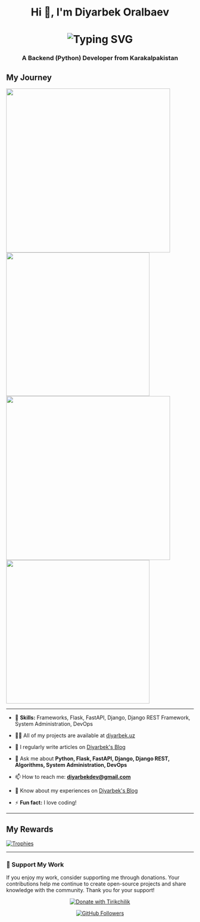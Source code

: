 <h1 align="center">Hi 👋, I'm Diyarbek Oralbaev</h1>
<h1 align="center"<a href="https://git.io/typing-svg"><img src="https://readme-typing-svg.demolab.com?font=Fira+Code&pause=1000&width=800&lines=I+am+Oralbaev+Diyarbek+Python+developer;I+am+Oralbaev+Diyarbek+Python+developer" alt="Typing SVG" /></a></h1>
<h3 align="center">A Backend (Python) Developer from Karakalpakistan</h3>

## My Journey
<div>
  <img width="440px" src="https://github-readme-stats.vercel.app/api?username=Diyarbekoralbaev&include_all_commits=true&show_icons=true&theme=onedark">
  <img width="385px" src="https://github-readme-stats.anuraghazra1.vercel.app/api/top-langs/?username=Diyarbekoralbaev&layout=compact&theme=onedark" />
  <img width="440px" src="https://github-readme-activity-graph.vercel.app/graph?username=Diyarbekoralbaev&theme=github">
  <img width="385px" src="https://github-readme-streak-stats.herokuapp.com/?user=Diyarbekoralbaev&theme=onedark" />
</div>

---

- 🌱 **Skills:** Frameworks, Flask, FastAPI, Django, Django REST Framework, System Administration, DevOps

- 👨‍💻 All of my projects are available at [diyarbek.uz](https://araltech.tech)

- 📝 I regularly write articles on [Diyarbek's Blog](https://t.me/Diyarbek_Blog)

- 💬 Ask me about **Python, Flask, FastAPI, Django, Django REST, Algorithms, System Administration, DevOps**

- 📫 How to reach me: **diyarbekdev@gmail.com**

- 📄 Know about my experiences on [Diyarbek's Blog](https://t.me/Diyarbek_Blog)

- ⚡ **Fun fact:** I love coding!

---

## My Rewards
[![Trophies](https://github-profile-trophy.vercel.app/?username=Diyarbekoralbaev&theme=onedark)](https://github.com/ryo-ma/github-profile-trophy)

---

### 💖 Support My Work

If you enjoy my work, consider supporting me through donations. Your contributions help me continue to create open-source projects and share knowledge with the community. Thank you for your support!

<p align="center">
  <a href="https://tirikchilik.uz/araltech">
    <img src="https://camo.githubusercontent.com/ed28339e5a5786534715b1c0c885271437761fc91af84d5dc5bbc2c71e307a02/68747470733a2f2f696d672e736869656c64732e696f2f62616467652f546972696b6368696c696b2d6666646430303f7374796c653d666f722d7468652d6261646765" alt="Donate with Tirikchilik">
  </a>
</p>

<p align="center">
  <a href="https://github.com/Diyarbekoralbaev">
    <img src="https://img.shields.io/github/followers/diyarbekoralbaev?label=Follow&style=social" alt="GitHub Followers">
  </a>
</p>
